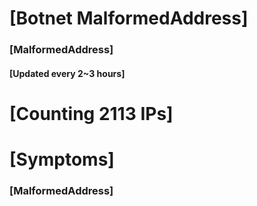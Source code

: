 # [Botnet MalformedAddress]
### [MalformedAddress]
#### [Updated every 2~3 hours]

# [Counting 2113 IPs]

# [Symptoms] 
###   [MalformedAddress]
